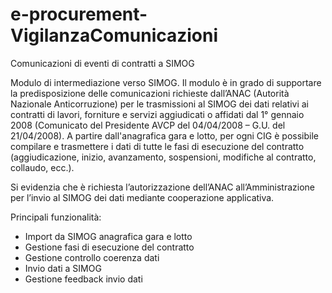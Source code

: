 # e-procurement-VigilanzaComunicazioni
Comunicazioni di eventi di contratti a SIMOG

Modulo di intermediazione verso SIMOG.
Il modulo è in grado di supportare la predisposizione delle comunicazioni richieste dall’ANAC (Autorità Nazionale Anticorruzione) per le trasmissioni al SIMOG dei dati relativi ai contratti di lavori, forniture e servizi aggiudicati o affidati dal 1° gennaio 2008       (Comunicato del Presidente AVCP del 04/04/2008 – G.U. del 21/04/2008).
A partire dall'anagrafica gara e lotto, per ogni CIG è possibile compilare e trasmettere i dati di tutte le fasi di esecuzione del contratto (aggiudicazione, inizio, avanzamento, sospensioni, modifiche al contratto, collaudo, ecc.).

Si evidenzia che è richiesta l’autorizzazione dell’ANAC all’Amministrazione per l’invio al SIMOG dei dati mediante cooperazione applicativa.

Principali funzionalità:
- Import da SIMOG anagrafica gara e lotto
- Gestione fasi di esecuzione del contratto
- Gestione controllo coerenza dati
- Invio dati a SIMOG
- Gestione feedback invio dati